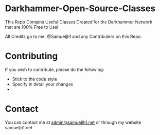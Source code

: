 # Darkhammer-Open-Source-Classes

This Repo Contains Useful Classes Created for the Darkhammer Network that are 100% Free to Use!

All Credits go to me, @Samueljh1 and any Contributers on this Repo.

# Contributing

If you wish to contribute, please do the following:

- Stick to the code style
- Specify in detail your changes
- 

# Contact

You can contact me at admin@samueljh1.net or through my website samueljh1.net
